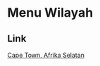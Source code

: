 # Menu Wilayah

## Link

[Cape Town, Afrika Selatan](https://github.com/gigit-pemilu/pemilu-2024-99-luar-negeri/tree/main/pilpres/hitung-suara/sub/99-luar-negeri/sub/27-cape-town-afrika-selatan/sub/01-cape-town-afrika-selatan/sub/0001-cape-town-afrika-selatan)

